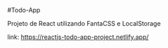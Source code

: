 #Todo-App

Projeto de React utilizando FantaCSS e LocalStorage

link: https://reactjs-todo-app-project.netlify.app/
